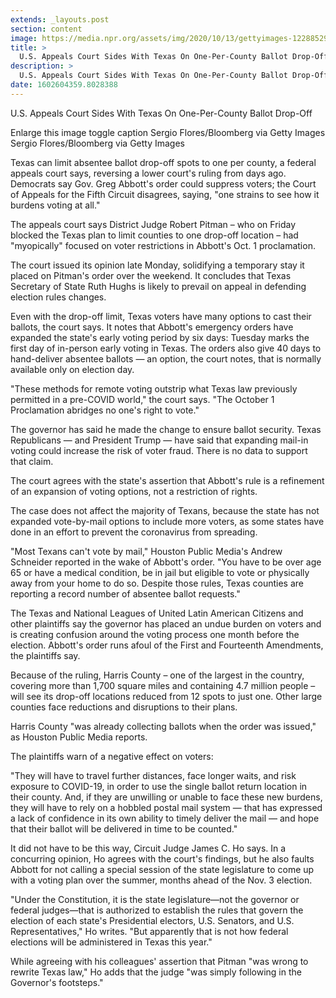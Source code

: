 ```yaml
--- 
extends: _layouts.post 
section: content 
image: https://media.npr.org/assets/img/2020/10/13/gettyimages-1228852939_wide-d7387f4d0bfbc858a067c2d38dd358a1fecd4409.jpg?s=1400 
title: > 
  U.S. Appeals Court Sides With Texas On One-Per-County Ballot Drop-Off 
description: > 
  U.S. Appeals Court Sides With Texas On One-Per-County Ballot Drop-OffEnlarge this image toggle caption Sergio Flores/Bloomberg via Getty Images Sergio Flores/Bloomberg via Getty ImagesTexas can limit absentee ballot drop-off spots to one per county, a federal appeals court says, reversing a lower court's ruling from days ago.Greg Abbott's order could suppress voters; the Court of Appeals for the Fifth Circuit disagrees, saying, "one strains to see how it burdens voting at all."Even with the drop-off limit, Texas voters have many options to cast their ballots, the court says."Most Texans can't vote by mail," Houston Public Media's Andrew Schneider reported in the wake of Abbott's order.Abbott's order runs afoul of the First and Fourteenth Amendments, the plaintiffs say. 
date: 1602604359.8028388 
--- 
```

U.S. Appeals Court Sides With Texas On One-Per-County Ballot Drop-Off

Enlarge this image toggle caption Sergio Flores/Bloomberg via Getty Images Sergio Flores/Bloomberg via Getty Images

Texas can limit absentee ballot drop-off spots to one per county, a federal appeals court says, reversing a lower court's ruling from days ago. Democrats say Gov. Greg Abbott's order could suppress voters; the Court of Appeals for the Fifth Circuit disagrees, saying, "one strains to see how it burdens voting at all."

The appeals court says District Judge Robert Pitman – who on Friday blocked the Texas plan to limit counties to one drop-off location – had "myopically" focused on voter restrictions in Abbott's Oct. 1 proclamation.

The court issued its opinion late Monday, solidifying a temporary stay it placed on Pitman's order over the weekend. It concludes that Texas Secretary of State Ruth Hughs is likely to prevail on appeal in defending election rules changes.

Even with the drop-off limit, Texas voters have many options to cast their ballots, the court says. It notes that Abbott's emergency orders have expanded the state's early voting period by six days: Tuesday marks the first day of in-person early voting in Texas. The orders also give 40 days to hand-deliver absentee ballots — an option, the court notes, that is normally available only on election day.

"These methods for remote voting outstrip what Texas law previously permitted in a pre-COVID world," the court says. "The October 1 Proclamation abridges no one's right to vote."

The governor has said he made the change to ensure ballot security. Texas Republicans — and President Trump — have said that expanding mail-in voting could increase the risk of voter fraud. There is no data to support that claim.

The court agrees with the state's assertion that Abbott's rule is a refinement of an expansion of voting options, not a restriction of rights.

The case does not affect the majority of Texans, because the state has not expanded vote-by-mail options to include more voters, as some states have done in an effort to prevent the coronavirus from spreading.

"Most Texans can't vote by mail," Houston Public Media's Andrew Schneider reported in the wake of Abbott's order. "You have to be over age 65 or have a medical condition, be in jail but eligible to vote or physically away from your home to do so. Despite those rules, Texas counties are reporting a record number of absentee ballot requests."

The Texas and National Leagues of United Latin American Citizens and other plaintiffs say the governor has placed an undue burden on voters and is creating confusion around the voting process one month before the election. Abbott's order runs afoul of the First and Fourteenth Amendments, the plaintiffs say.

Because of the ruling, Harris County – one of the largest in the country, covering more than 1,700 square miles and containing 4.7 million people – will see its drop-off locations reduced from 12 spots to just one. Other large counties face reductions and disruptions to their plans.

Harris County "was already collecting ballots when the order was issued," as Houston Public Media reports.

The plaintiffs warn of a negative effect on voters:

"They will have to travel further distances, face longer waits, and risk exposure to COVID-19, in order to use the single ballot return location in their county. And, if they are unwilling or unable to face these new burdens, they will have to rely on a hobbled postal mail system — that has expressed a lack of confidence in its own ability to timely deliver the mail — and hope that their ballot will be delivered in time to be counted."

It did not have to be this way, Circuit Judge James C. Ho says. In a concurring opinion, Ho agrees with the court's findings, but he also faults Abbott for not calling a special session of the state legislature to come up with a voting plan over the summer, months ahead of the Nov. 3 election.

"Under the Constitution, it is the state legislature—not the governor or federal judges—that is authorized to establish the rules that govern the election of each state's Presidential electors, U.S. Senators, and U.S. Representatives," Ho writes. "But apparently that is not how federal elections will be administered in Texas this year."

While agreeing with his colleagues' assertion that Pitman "was wrong to rewrite Texas law," Ho adds that the judge "was simply following in the Governor's footsteps."
